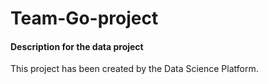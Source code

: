 # Team-Go-project
#### Description for the data project

This project has been created by the Data Science Platform.
